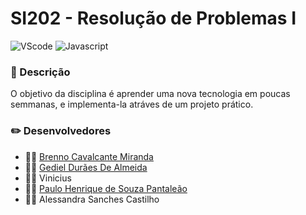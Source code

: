 # SI202 - Resolução de Problemas I

![VScode](https://img.shields.io/badge/Visual_Studio_Code-0078D4?style=for-the-badge&logo=visual%20studio%20code&logoColor=white)
![Javascript](https://img.shields.io/badge/JavaScript-F7DF1E.svg?style=for-the-badge&logo=JavaScript&logoColor=black)

### 📃 Descrição

O objetivo da disciplina é aprender uma nova tecnologia em poucas semmanas, e implementa-la atráves de um projeto prático.

### ✏️ Desenvolvedores

- 👦🏾 [Brenno Cavalcante Miranda](https://github.com/brennocm)
- 🧒🏻 [Gediel Durães De Almeida](https://github.com/Gediel99)
- 👦🏾 Vinicius
- 👦🏾 [Paulo Henrique de Souza Pantaleão](https://github.com/Skypillars)
- 👩🏿 Alessandra Sanches Castilho
